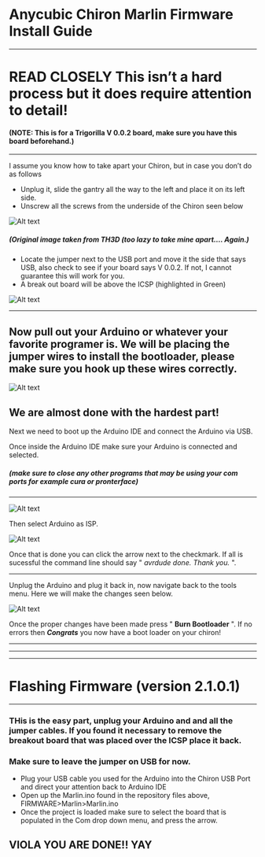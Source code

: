 # Anycubic Chiron Marlin Firmware Install Guide



---

# **READ CLOSELY** This isn’t a hard process but it does require attention to detail!
#### (NOTE: This is for a Trigorilla V 0.0.2 board, make sure you have this board beforehand.) ####
-------




I assume you know how to take apart your Chiron, but in case you don’t do as follows

- Unplug it, slide the gantry all the way to the left and place it on its left side.
- Unscrew all the screws from the underside of the Chiron seen below


![Alt text](TearDown-1.png)

##### (Original image taken from TH3D (too lazy to take mine apart…. Again.)

- Locate the jumper next to the USB port and move it the side that says USB, also check to see if your board says V 0.0.2.  If not, I cannot guarantee this will work for you.
- A break out board will be above the ICSP (highlighted in Green)

![Alt text](InfoBoard-1.png)

---

## Now pull out your Arduino or whatever your favorite programer is.  We will be placing the jumper wires to install the bootloader, please make sure you hook up these wires correctly.

![Alt text](WireDiagram-1.png)

## We are almost done with the hardest part!

Next we need to boot up the Arduino IDE and connect the Arduino via USB.

Once inside the Arduino IDE make sure your Arduino is connected and selected.
##### (make sure to close any other programs that may be using your com ports for example cura or pronterface)
---

![Alt text](SelectCom-1.png)

Then select Arduino as ISP.

![Alt text](ArduinoProg-1.png)

Once that is done you can click the arrow next to the checkmark. If all is sucessful the command line should say  " *avrdude done. Thank you.* ".

---

Unplug the Arduino and plug it back in, now navigate back to the tools menu.  Here we will make the changes seen below.

![Alt text](SelectForBurn-1.png)

Once the proper changes have been made press " **Burn Bootloader** ".  If no errors then ***Congrats*** you now have a boot loader on your chiron!

---
---
---

# Flashing Firmware (version 2.1.0.1)
---


### THis is the easy part, unplug your Arduino and and all the jumper cables. If you found it necessary to remove the breakout board that was placed over the ICSP place it back.  
### Make sure to leave the jumper on USB for now. 

- Plug your USB cable you used for the Arduino into the Chiron USB Port and direct your attention back to Arduino IDE
- Open up the Marlin.ino found in the repository files above, FIRMWARE>Marlin>Marlin.ino
- Once the project is loaded make sure to select the board that is populated in the Com drop down menu, and press the arrow.

## VIOLA YOU ARE DONE!! YAY



